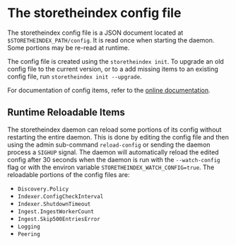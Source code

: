 # The storetheindex config file

The storetheindex config file is a JSON document located at `$STORETHEINDEX_PATH/config`. It is read once when starting the daemon. Some portions may be re-read at runtime.

The config file is created using the `storetheindex init`. To upgrade an old config file to the current version, or to a add missing items to an existing config file, run `storetheindex init --upgrade`.

For documentation of config items, refer to the [online documentation](https://pkg.go.dev/github.com/alanshaw/storetheindex/config).

## Runtime Reloadable Items
The storetheindex daemon can reload some portions of its config without restarting the entire daemon. This is done by editing the config file and then using the admin sub-command `reload-config` or sending the daemon process a `SIGHUP` signal. The daemon will automatically reload the edited config after 30 seconds when the daemon is run with the `--watch-config` flag or with the environ variable `STORETHEINDEX_WATCH_CONFIG=true`. The reloadable portions of the config files are:

- `Discovery.Policy`
- `Indexer.ConfigCheckInterval`
- `Indexer.ShutdownTimeout`
- `Ingest.IngestWorkerCount`
- `Ingest.Skip500EntriesError`
- `Logging`
- `Peering`
